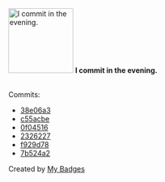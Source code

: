 <img src="https://my-badges.github.io/my-badges/evening-commits.png" alt="I commit in the evening." title="I commit in the evening." width="128">
<strong>I commit in the evening.</strong>
<br><br>

Commits:

- <a href="https://github.com/ksysoev/make-it-public-tgbot/commit/38e06a36c3198793fd3e25a78aa6aec1cb1a8e85">38e06a3</a>
- <a href="https://github.com/ksysoev/make-it-public/commit/c55acbedda81634b28af63d59a76a61c29427e33">c55acbe</a>
- <a href="https://github.com/ksysoev/make-it-public-tgbot/commit/0f04516aeb534d6bf8817b88c42baa278b02cacd">0f04516</a>
- <a href="https://github.com/ksysoev/make-it-public/commit/2326227e26a5db326e98c5e0581ed6c2ceeaeb4c">2326227</a>
- <a href="https://github.com/ksysoev/make-it-public/commit/f929d784c620ae027b900224f194236bac177dfb">f929d78</a>
- <a href="https://github.com/ksysoev/make-it-public/commit/7b524a2aab6a7803330afbefb6aca83f826923ba">7b524a2</a>


Created by <a href="https://github.com/my-badges/my-badges">My Badges</a>